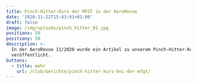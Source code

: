 ```yaml
---
title: Pinch-Hitter-Kurs der MFGT in der AeroRevue
date: '2020-11-22T15:43:01+01:00'
draft: false
image: /img/uploads/pinch_hitter_01.jpg
positionx: 50
positiony: 50
description: >-
  In der AeroRevue 11/2020 wurde ein Artikel zu unserem Pinch-Hitter-Kurs
  veröffentlicht.
buttons:
  - title: mehr
    url: /club/berichte/pinch-hitter-kurs-bei-der-mfgt/
---
```


